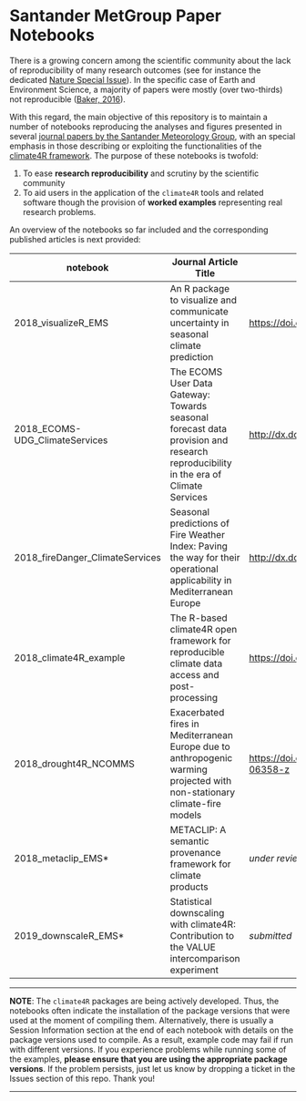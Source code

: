 # Santander MetGroup Paper Notebooks


There is a growing concern among the scientific community about the lack of reproducibility of many research outcomes (see for instance the dedicated [Nature Special Issue](https://www.nature.com/collections/wjsrmrdnsm)). In the specific case of Earth and Environment Science, a majority of papers were mostly (over two-thirds) not reproducible ([Baker, 2016](https://www.nature.com/news/1-500-scientists-lift-the-lid-on-reproducibility-1.19970)).

With this regard, the main objective of this repository is to maintain a number of notebooks reproducing the analyses and figures presented in several [journal papers by the Santander Meteorology Group](http://www.meteo.unican.es/en/view/publications), with an special emphasis in those describing or exploiting the functionalities of the [climate4R framework](http://www.meteo.unican.es/climate4R). The purpose of these notebooks is twofold:

 1. To ease **research reproducibility** and scrutiny by the scientific community
 2. To aid users in the application of the `climate4R` tools and related software though the provision of **worked examples** representing real research problems.

An overview of the notebooks so far included and the corresponding published articles is next provided:

| notebook  | Journal Article Title | DOI  	
|---|---|---
| 2018_visualizeR_EMS | An R package to visualize and communicate uncertainty in seasonal climate prediction | https://doi.org/10.1016/j.envsoft.2017.09.008
| 2018_ECOMS-UDG_ClimateServices | The ECOMS User Data Gateway: Towards seasonal forecast data provision and research reproducibility in the era of Climate Services | http://dx.doi.org/10.1016/j.cliser.2017.07.001
| 2018_fireDanger_ClimateServices | Seasonal predictions of Fire Weather Index: Paving the way for their operational applicability in Mediterranean Europe | http://dx.doi.org/10.1016/j.cliser.2017.04.001
| 2018_climate4R_example | The R-based climate4R open framework for reproducible climate data access and post-processing | https://doi.org/10.1016/j.envsoft.2018.09.009
| 2018_drought4R_NCOMMS | Exacerbated fires in Mediterranean Europe due to anthropogenic warming projected with non-stationary climate-fire models | https://doi.org/10.1038/s41467-018-06358-z
| 2018_metaclip_EMS* | METACLIP: A semantic provenance framework for climate products | _under review_
| 2019_downscaleR_EMS* | Statistical downscaling with climate4R: Contribution to the VALUE intercomparison experiment | _submitted_

***
**NOTE**: The `climate4R` packages are being actively developed. Thus, the notebooks often indicate the installation of the package versions that were used at the moment of compiling them. Alternatively, there is usually a Session Information section at the end of each notebook with details on the package versions used to compile. As a result, example code may fail if run with different versions. If you experience problems while running some of the examples, **please ensure that you are using the appropriate package versions**. If the problem persists, just let us know by dropping a ticket in the Issues section of this repo. Thank you!

***


